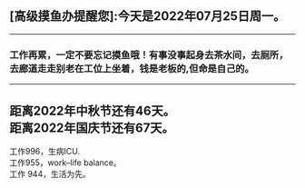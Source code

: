 ## [高级摸鱼办提醒您]:今天是2022年07月25日周一。
---
### 工作再累，一定不要忘记摸鱼哦！有事没事起身去茶水间，去厕所，去廊道走走别老在工位上坐着，钱是老板的,但命是自己的。
---
距离2022年中秋节还有46天。  
距离2022年国庆节还有67天。  
---
工作996，生病ICU.  
工作955，work–life balance。  
工作 944，生活为先。